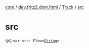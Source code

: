 [core](../../index.md) / [dev.fritz2.dom.html](../index.md) / [Track](index.md) / [src](./src.md)

# src

(js) `var src: Flow<`[`String`](https://kotlinlang.org/api/latest/jvm/stdlib/kotlin/-string/index.html)`>`